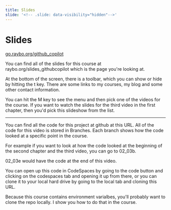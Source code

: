 ```yaml
---
title: Slides
slide: '<!-- .slide: data-visibility="hidden"-->'
---
```


<!-- .slide: data-state="layout-title" class="bg-dark"-->

# Slides

<div class="slide-link"><a href="https://go.raybo.org/github_copilot"><i class="fab fa-slideshare"></i> go.raybo.org/github_copilot</a></div>

> >


You can find all of the slides for this course at raybo.org/slides_githubcopilot which is the page you're looking at.

At the bottom of the screen, there is a toolbar, which you can show or hide by hitting the t key. There are some links to my courses, my blog and some other contact information.

You can hit the M key to see the menu and then pick one of the videos for the course. If you want to watch the slides for the third video in the first chapter, then you'd pick this slideshow from the list.

---

You can find all the code for this project at github at this URL. All of the code for this video is stored in Branches. Each branch shows how the code looked at a specific point in the course.

For example if you want to look at how the code looked at the beginning of the second chapter and the third video, you can go to 02_03b.

02_03e would have the code at the end of this video.

You can open up this code in CodeSpaces by going to the code button and clicking on the codespaces tab and opening it up from there, or you can clone it to your local hard drive by going to the local tab and cloning this URL.

Because this course contains environment varialbes, you'll probably want to clone the repo locally. I show you how to do that in the course.